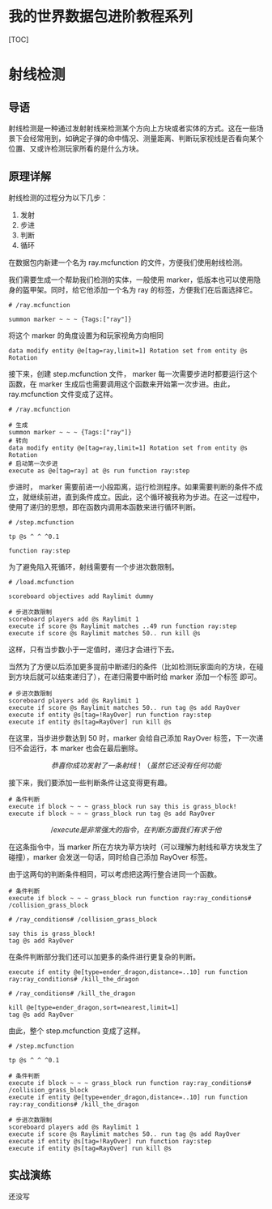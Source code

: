 <!-- title: 我的世界数据包进阶教程系列 -->
<!-- headimg: ./headimg.png -->
<!-- date: 2023/11/07 -->

<!--
文章标题：我的世界数据包进阶教程系列
作者：孤帆Gufandf
校对：
启动日期：2023年11月7日
资料来源：
- [Minecraft Wiki](https://minecraft.wiki/)
-->


<h1>我的世界数据包进阶教程系列</h1>
[TOC]

# 射线检测

## 导语

射线检测是一种通过发射射线来检测某个方向上方块或者实体的方式。这在一些场景下会经常用到，如确定子弹的命中情况、测量距离、判断玩家视线是否看向某个位置、又或许检测玩家所看的是什么方块。

## 原理详解

射线检测的过程分为以下几步：

1. 发射
2. 步进
3. 判断
4. 循环

在数据包内新建一个名为 ray.mcfunction 的文件，方便我们使用射线检测。

我们需要生成一个帮助我们检测的实体，一般使用 marker，低版本也可以使用隐身的盔甲架。同时，给它他添加一个名为 ray 的标签，方便我们在后面选择它。

```mcfunction
# /ray.mcfunction

summon marker ~ ~ ~ {Tags:["ray"]}
```

将这个 marker 的角度设置为和玩家视角方向相同

```mcfunction
data modify entity @e[tag=ray,limit=1] Rotation set from entity @s Rotation
```

接下来，创建 step.mcfunction 文件， marker 每一次需要步进时都要运行这个函数，在 marker 生成后也需要调用这个函数来开始第一次步进。由此，ray.mcfunction 文件变成了这样。

```mcfunction
# /ray.mcfunction

# 生成
summon marker ~ ~ ~ {Tags:["ray"]}
# 转向
data modify entity @e[tag=ray,limit=1] Rotation set from entity @s Rotation
# 启动第一次步进
execute as @e[tag=ray] at @s run function ray:step
```

步进时， marker 需要前进一小段距离，运行检测程序。如果需要判断的条件不成立，就继续前进，直到条件成立。因此，这个循环被我称为步进。在这一过程中，使用了递归的思想，即在函数内调用本函数来进行循环判断。

```mcfunction
# /step.mcfunction
 
tp @s ^ ^ ^0.1

function ray:step
```

为了避免陷入死循环，射线需要有一个步进次数限制。

```mcfunction
# /load.mcfunction

scoreboard objectives add Raylimit dummy
```

```mcfunction
# 步进次数限制
scoreboard players add @s Raylimit 1
execute if score @s Raylimit matches ..49 run function ray:step
execute if score @s Raylimit matches 50.. run kill @s
```

这样，只有当步数小于一定值时，递归才会进行下去。

当然为了方便以后添加更多提前中断递归的条件（比如检测玩家面向的方块，在碰到方块后就可以结束递归了），在递归需要中断时给 marker 添加一个标签 即可。

```mcfunction
# 步进次数限制
scoreboard players add @s Raylimit 1
execute if score @s Raylimit matches 50.. run tag @s add RayOver
execute if entity @s[tag=!RayOver] run function ray:step
execute if entity @s[tag=RayOver] run kill @s
```

在这里，当步进步数达到 50 时，marker 会给自己添加 RayOver 标签，下一次递归不会运行，本 marker 也会在最后删除。

$$恭喜你成功发射了一条射线！ （虽然它还没有任何功能$$

接下来，我们要添加一些判断条件让这变得更有趣。

```mcfunction
# 条件判断
execute if block ~ ~ ~ grass_block run say this is grass_block!
execute if block ~ ~ ~ grass_block run tag @s add RayOver
```

$$ /execute是非常强大的指令，在判断方面我们有求于他$$

在这条指令中，当 marker 所在方块为草方块时（可以理解为射线和草方块发生了碰撞），marker 会发送一句话，同时给自己添加 RayOver 标签。

由于这两句的判断条件相同，可以考虑把这两行整合进同一个函数。

```mcfunction
# 条件判断
execute if block ~ ~ ~ grass_block run function ray:ray_conditions# /collision_grass_block
```

```mcfunction
# /ray_conditions# /collision_grass_block

say this is grass_block!
tag @s add RayOver
```

在条件判断部分我们还可以加更多的条件进行更复杂的判断。

```mcfunction
execute if entity @e[type=ender_dragon,distance=..10] run function ray:ray_conditions# /kill_the_dragon
```

```mcfunction
# /ray_conditions# /kill_the_dragon

kill @e[type=ender_dragon,sort=nearest,limit=1]
tag @s add RayOver
```

由此，整个 step.mcfunction 变成了这样。

```mcfunction
# /step.mcfunction

tp @s ^ ^ ^0.1

# 条件判断
execute if block ~ ~ ~ grass_block run function ray:ray_conditions# /collision_grass_block
execute if entity @e[type=ender_dragon,distance=..10] run function ray:ray_conditions# /kill_the_dragon

# 步进次数限制
scoreboard players add @s Raylimit 1
execute if score @s Raylimit matches 50.. run tag @s add RayOver
execute if entity @s[tag=!RayOver] run function ray:step
execute if entity @s[tag=RayOver] run kill @s
```

## 实战演练

还没写

